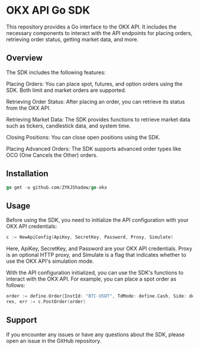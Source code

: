 # OKX API Go SDK
This repository provides a Go interface to the OKX API. It includes the necessary components to interact with the API endpoints for placing orders, retrieving order status, getting market data, and more.
## Overview
The SDK includes the following features:

Placing Orders: You can place spot, futures, and option orders using the SDK. Both limit and market orders are supported.

Retrieving Order Status: After placing an order, you can retrieve its status from the OKX API.

Retrieving Market Data: The SDK provides functions to retrieve market data such as tickers, candlestick data, and system time.

Closing Positions: You can close open positions using the SDK.

Placing Advanced Orders: The SDK supports advanced order types like OCO (One Cancels the Other) orders.

## Installation
```go
go get -u github.com/ZYKJShadow/go-okx
```
## Usage
Before using the SDK, you need to initialize the API configuration with your OKX API credentials:
```go
c := NewApiConfig(ApiKey, SecretKey, Password, Proxy, Simulate)
```
Here, ApiKey, SecretKey, and Password are your OKX API credentials. Proxy is an optional HTTP proxy, and Simulate is a flag that indicates whether to use the OKX API's simulation mode.

With the API configuration initialized, you can use the SDK's functions to interact with the OKX API. For example, you can place a spot order as follows:
```go
order := define.Order{InstId: "BTC-USDT", TdMode: define.Cash, Side: define.Buy, OrdType: define.Market, Sz: "100", TgtCcy: define.QuoteCcy}
res, err := c.PostOrder(order)
```
## Support
If you encounter any issues or have any questions about the SDK, please open an issue in the GitHub repository.